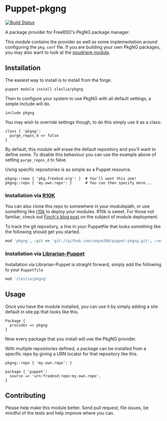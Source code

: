 Puppet-pkgng
===

[![Build Status](https://travis-ci.org/xaque208/puppet-pkgng.png)](https://travis-ci.org/xaque208/puppet-pkgng)


A package provider for FreeBSD's PkgNG package manager.

This module contains the provider as well as some implementation around
configuring the `pkg.conf` file.  If you are building your own PkgNG packages,
you may also want to look at the [poudriere
module](https://github.com/xaque208/puppet-poudriere).

## Installation

The easiest way to install is to install from the forge.

```
puppet module install zleslie/pkgng
```

Then to configure your system to use PkgNG with all default settings, a
simple include will do.

```Puppet
include pkgng
```

You may wish to override settings though, to do this simply use it as a class:

```Puppet
class { 'pkgng':
  purge_repos_d => false
}
```

By default, this module will erase the default repository and you'll want to
define some. To disable this behaviour you can use the example above of
setting `purge_repos_d` to false.

Using specific repositories is as simple as a Puppet resource.

```Puppet
pkgng::repo { 'pkg.freebsd.org': }  # You'll want this one!
pkgng::repo { 'my.own.repo': }      # You can then specify more...
```

### Installation via [R10K](https://github.com/adrienthebo/r10k)

You can also clone this repo to somewhere in your modulepath, or use something
like [r10k](https://github.com/adrienthebo/r10k) to deploy your modules.  R10k
is sweet.  For those not familiar, check out [Finch's blog
post](http://somethingsinistral.net/blog/rethinking-puppet-deployment/) on the
subject of module deployment.

To track the git repository, a line in your Puppetfile that looks something
like the following should get you started.

```Ruby
mod 'pkgng', :git => 'git://github.com/xaque208/puppet-pkgng.git', :ref => '0.2.0'
```

### Installation via [Librarian-Puppet](http://librarian-puppet.com/)

Installation via Librarian-Puppet is straight forward, simply add the
following to your `Puppetfile`

```Ruby
mod 'zleslie/pkgng'
```

## Usage

Once you have the module installed, you can use it by simply adding a site
default in site.pp that looks like this.

```Puppet
Package {
  provider => pkgng
}
```

Now every package that you install will use the PkgNG provider.

With multiple repositories defined, a package can be installed from a specific
repo by giving a URN locator for that repository like this.

```Puppet
pkgng::repo { 'my.own.repo': }

package { 'puppet':
  source => 'urn:freebsd:repo:my.own.repo',
}
```

## Contributing

Please help make this module better.  Send pull request, file issues, be
mindful of the tests and help improve where you can.

